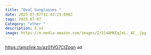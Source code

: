 ```yaml
---
title: "Oval Sunglasses "
date: 2025-07-07T12:43:23.698Z
tags: 2025-07-07
Category: "other "
description: 5.xx
image: https://m.media-amazon.com/images/I/214AMKEqJeL._AC_.jpg
---
```

https://amzlink.to/az01VG7CIZpgn ad